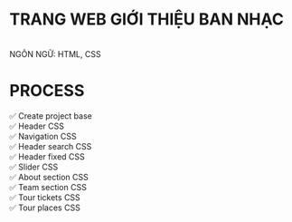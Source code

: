 # TRANG WEB GIỚI THIỆU BAN NHẠC

<BR>
NGÔN NGỮ: HTML, CSS
<br>

# PROCESS

✅ Create project base
<br>
✅ Header CSS
<br>
✅ Navigation CSS
<br>
✅ Header search CSS
<br>
✅ Header fixed CSS
<br>
✅ Slider CSS
<br>
✅ About section CSS
<br>
✅ Team section CSS
<br>
✅ Tour tickets CSS
<br>
✅ Tour places CSS
